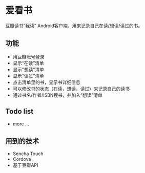 # 爱看书
豆瓣读书“我读” Android客户端，用来记录自己在读/想读/读过的书。

## 功能
* 用豆瓣账号登录
* 显示“在读”清单
* 显示"想读"清单
* 显示"读过"清单
* 点击清单里的书，显示书详细信息
* 可以修改书的状态（在读，想读，读过）来记录自己的读书
* 通过书名/作者/ISBN搜书，并加入“想读”清单

## Todo list
* more ...

## 用到的技术
* Sencha Touch
* Cordova
* 基于豆瓣API
